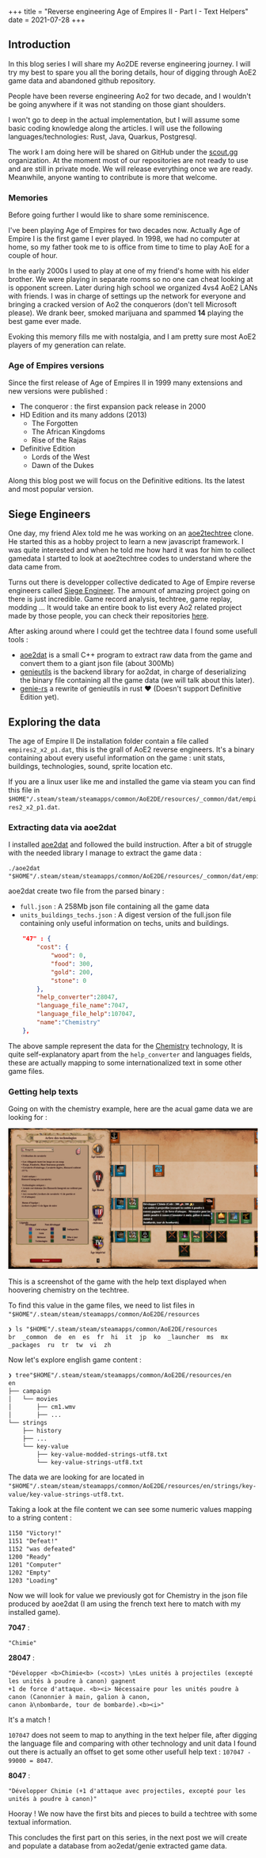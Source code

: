 +++
title = "Reverse engineering Age of Empires II - Part I - Text Helpers"
date = 2021-07-28
+++

## Introduction 

In this blog series I will share my Ao2DE reverse engineering journey. I will try my best
to spare you all the boring details, hour of digging through AoE2 game data and abandoned github repository.  

People have been reverse engineering Ao2 for two decade, and I wouldn't be going anywhere 
if it was not standing on those giant shoulders.

I won't go to deep in the actual implementation, but I will assume some basic coding knowledge along the articles.
I will use the following languages/technologies: Rust, Java, Quarkus, Postgresql. 

The work I am doing here will be shared on GitHub under the [scout.gg](https://github.com/scout-gg) organization.
At the moment most of our repositories are not ready to use and are still in private mode. We will release everything once
we are ready. Meanwhile, anyone wanting to contribute is more that welcome.

### Memories

Before going further I would like to share some reminiscence. 

I've been playing Age of Empires for two decades now. Actually Age of Empire I is the first game I ever played. 
In 1998, we had no computer at home, so my father took me to is office from time to time to play AoE for a couple of hour. 

In the early 2000s I used to play at one of my friend's home with his elder brother.
We were playing in separate rooms so no one can cheat looking at is opponent screen. 
Later during high school we organized 4vs4 AoE2 LANs with friends.
I was in charge of settings up the network for everyone and bringing a cracked version
of Ao2 the conquerors (don't tell Microsoft please). 
We drank beer, smoked marijuana and spammed **14** playing the best game ever made. 

Evoking this memory fills me with nostalgia, and I am pretty sure most AoE2 players of my generation can relate.

### Age of Empires versions 

Since the first release of Age of Empires II in 1999 many extensions and new versions were published :
- The conqueror : the first expansion pack release in 2000 
- HD Edition and its many addons (2013) 
    - The Forgotten
    - The African Kingdoms
    - Rise of the Rajas
- Definitive Edition
    - Lords of the West
    - Dawn of the Dukes

Along this blog post we will focus on the Definitive editions. Its the latest and most popular version. 

## Siege Engineers

One day, my friend Alex told me he was working on an [aoe2techtree](https://aoe2techtree.net) clone.
He started this as a hobby project to learn a new javascript framework. I was quite interested and 
when he told me how hard it was for him to collect gamedata I started to look at aoe2techtree codes 
to understand where the data came from. 

Turns out there is developper collective dedicated to Age of Empire reverse engineers called [Siege Engineer](https://aoe2.se/).
The amount of amazing project going on there is just incredible. Game record analysis, techtree, game replay, modding ...
It would take an entire book to list every Ao2 related project made by those people, 
you can check their repositories [here](https://github.com/SiegeEngineers/).  

After asking around where I could get the techtree data I found some usefull tools : 
- [aoe2dat](https://github.com/HSZemi/aoe2dat) is a small C++ program to extract raw data from the game and convert
    them to a giant json file (about 300Mb)
- [genieutils](https://github.com/Tapsa/genieutils) is the backend library for ao2dat, in charge of deserializing the binary file
    containing all the game data (we will talk about this later). 
- [genie-rs](https://github.com/SiegeEngineers/genie-rs) a rewrite of genieutils in rust ❤️ (Doesn't support Definitive Edition yet).

## Exploring the data

The age of Empire II De installation folder contain a file called `empires2_x2_p1.dat`, this is the grall of AoE2 reverse engineers. 
It's a binary containing about every useful information on the game : unit stats, buildings, technologies, sound, sprite location etc.

If you are a linux user like me and installed the game via steam you can find this file in  `$HOME"/.steam/steam/steamapps/common/AoE2DE/resources/_common/dat/empires2_x2_p1.dat`. 


### Extracting data via aoe2dat

I installed [aoe2dat](https://github.com/HSZemi/aoe2dat) and followed the build instruction. 
After a bit of struggle with the needed library I manage to extract the game data : 

```shell
./aoe2dat "$HOME"/.steam/steam/steamapps/common/AoE2DE/resources/_common/dat/empires2_x2_p1.dat
```

aoe2dat create two file from the parsed binary : 
- `full.json` : A 258Mb json file containing all the game data
- `units_buildings_techs.json` : A digest version of the full.json file containing only 
    useful information on techs, units and buildings.

```json
	"47" : {
		"cost": {
			"wood": 0,
			"food": 300,
			"gold": 200,
			"stone": 0
		},
		"help_converter":28047,
		"language_file_name":7047,
		"language_file_help":107047,
		"name":"Chemistry"
	},
```

The above sample represent the data for the [Chemistry](https://ageofempires.fandom.com/wiki/Chemistry) technology, 
It is quite self-explanatory apart from the `help_converter` and languages fields, 
these are actually mapping to some internationalized text in some other game files. 

### Getting help texts

Going on with the chemistry example, here are the acual game data we are looking for :

![chemistry](../images/chemistry_techtree.png)

This is a screenshot of the game with the help text displayed when hoovering chemistry on the techtree. 


To find this value in the game files, we need to list files in `"$HOME"/.steam/steam/steamapps/common/AoE2DE/resources`
```shell
❯ ls "$HOME"/.steam/steam/steamapps/common/AoE2DE/resources
br  _common  de  en  es  fr  hi  it  jp  ko  _launcher  ms  mx  _packages  ru  tr  tw  vi  zh
```

Now let's explore english game content : 
```
❯ tree"$HOME"/.steam/steam/steamapps/common/AoE2DE/resources/en
en
├── campaign
│   └── movies
│       ├── cm1.wmv
│       ├── ... 
└── strings
    ├── history
    ├── ... 
    └── key-value
        ├── key-value-modded-strings-utf8.txt
        └── key-value-strings-utf8.txt
```

The data we are looking for are located in `"$HOME"/.steam/steam/steamapps/common/AoE2DE/resources/en/strings/key-value/key-value-strings-utf8.txt`.

Taking a look at the file content we can see some numeric values mapping to a string content :
```
1150 "Victory!"
1151 "Defeat!"
1152 "was defeated"
1200 "Ready"
1201 "Computer"
1202 "Empty"
1203 "Loading"
```

Now we will look for value we previously got for Chemistry in the json file produced by aoe2dat (I am using the french text here to match with my installed game). 

**7047** :  

```
"Chimie"
```

**28047** :

```
"Développer <b>Chimie<b> (<cost>) \nLes unités à projectiles (excepté les unités à poudre à canon) gagnent 
+1 de force d'attaque. <b><i> Nécessaire pour les unités poudre à canon (Canonnier à main, galion à canon, 
canon à\nbombarde, tour de bombarde).<b><i>"
```

It's a match ! 

`107047` does not seem to map to anything in the text helper file, after digging the language file and comparing with other technology and unit data I found out there is actually an offset to get some other usefull help text : `107047 - 99000 = 8047`.

**8047** :

```
"Développer Chimie (+1 d'attaque avec projectiles, excepté pour les unités à poudre à canon)"
```


Hooray ! We now have the first bits and pieces to build a techtree with some textual information.

This concludes the first part on this series, in the next post we will create and populate a database
from ao2edat/genie extracted game data. 



